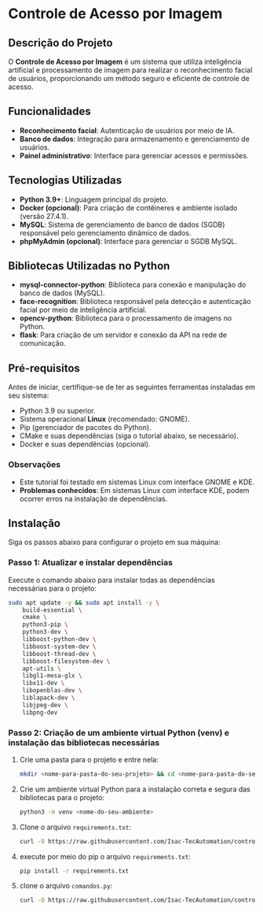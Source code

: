 # Controle de Acesso por Imagem

## Descrição do Projeto

O **Controle de Acesso por Imagem** é um sistema que utiliza inteligência artificial e processamento de imagem para realizar o reconhecimento facial de usuários, proporcionando um método seguro e eficiente de controle de acesso.

## Funcionalidades

- **Reconhecimento facial**: Autenticação de usuários por meio de IA.
- **Banco de dados**: Integração para armazenamento e gerenciamento de usuários.
- **Painel administrativo**: Interface para gerenciar acessos e permissões.

## Tecnologias Utilizadas

- **Python 3.9+**: Linguagem principal do projeto.
- **Docker (opcional)**: Para criação de contêineres e ambiente isolado (versão 27.4.1).
- **MySQL**: Sistema de gerenciamento de banco de dados (SGDB) responsável pelo gerenciamento dinâmico de dados.
- **phpMyAdmin (opcional)**: Interface para gerenciar o SGDB MySQL.

## Bibliotecas Utilizadas no Python

- **mysql-connector-python**: Biblioteca para conexão e manipulação do banco de dados (MySQL).
- **face-recognition**: Biblioteca responsável pela detecção e autenticação facial por meio de inteligência artificial.
- **opencv-python**: Biblioteca para o processamento de imagens no Python.
- **flask**: Para criação de um servidor e conexão da API na rede de comunicação.

## Pré-requisitos

Antes de iniciar, certifique-se de ter as seguintes ferramentas instaladas em seu sistema:

- Python 3.9 ou superior.
- Sistema operacional **Linux** (recomendado: GNOME).
- Pip (gerenciador de pacotes do Python).
- CMake e suas dependências (siga o tutorial abaixo, se necessário).
- Docker e suas dependências (opcional).

### Observações

- Este tutorial foi testado em sistemas Linux com interface GNOME e KDE.
- **Problemas conhecidos**: Em sistemas Linux com interface KDE, podem ocorrer erros na instalação de dependências.

## Instalação

Siga os passos abaixo para configurar o projeto em sua máquina:

### Passo 1: Atualizar e instalar dependências

Execute o comando abaixo para instalar todas as dependências necessárias para o projeto:

```bash
sudo apt update -y && sudo apt install -y \
    build-essential \
    cmake \
    python3-pip \
    python3-dev \
    libboost-python-dev \
    libboost-system-dev \
    libboost-thread-dev \
    libboost-filesystem-dev \
    apt-utils \
    libgl1-mesa-glx \
    libx11-dev \
    libopenblas-dev \
    liblapack-dev \
    libjpeg-dev \
    libpng-dev
```

### Passo 2: Criação de um ambiente virtual Python (venv) e instalação das bibliotecas necessárias

1. Crie uma pasta para o projeto e entre nela:
   
   ```bash
   mkdir <nome-para-pasta-do-seu-projeto> && cd <nome-para-pasta-do-seu-projeto>
   ```

2. Crie um ambiente virtual Python para a instalação correta e segura das bibliotecas para o projeto:

   ```bash
   python3 -m venv <nome-do-seu-ambiente>
   ```

3. Clone o arquivo `requirements.txt`:

   ```bash
   curl -O https://raw.githubusercontent.com/Isac-TecAutomation/controle-de-acesso-por-imagem-repositorio/refs/heads/main/requirements.txt?token=GHSAT0AAAAAAC4DZWF3Y5GYEGXUFYVFHN2QZ3TK4ZA
   ```


4. execute por meio do pip o arquivo `requirements.txt`:

   ```bash
   pip install -r requirements.txt
   ```

5. clone o arquivo `comandos.py`:
 
   ```bash
   curl -O https://raw.githubusercontent.com/Isac-TecAutomation/controle-de-acesso-por-imagem-repositorio/refs/heads/main/comandos.py?token=GHSAT0AAAAAAC4DZWF2HW2BQVYK4FB5KFVUZ3TLGIA
   ```
